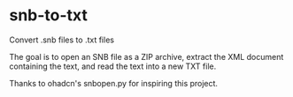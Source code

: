 # snb-to-txt
Convert .snb files to .txt files  

The goal is to open an SNB file as a ZIP archive, extract the XML document containing the text, and read the text into a new TXT file.

Thanks to ohadcn's snbopen.py for inspiring this project.
